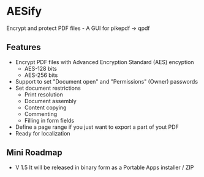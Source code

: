 # AESify
Encrypt and protect PDF files - A GUI for pikepdf -> qpdf

## Features
* Encrypt PDF files with Advanced Encryption Standard (AES) encyption 
  * AES-128 bits
  * AES-256 bits
* Support to set "Document open" and "Permissions" (Owner) passwords  
* Set document restrictions 
    * Print resolution
    * Document assembly
    * Content copying
    * Commenting
    * Filling in form fields
* Define a page range if you just want to export a part of yout PDF
* Ready for localization 

## Mini Roadmap
* V 1.5   It will be released in binary form as a Portable Apps installer / ZIP

